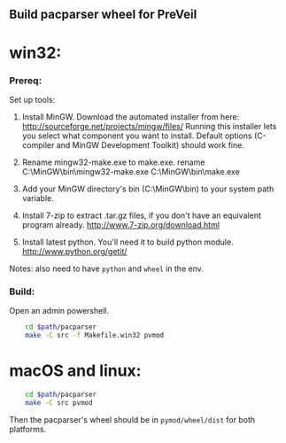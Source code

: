 ## Build pacparser wheel for PreVeil


# win32:

### Prereq:

Set up tools:

1.  Install MinGW. Download the automated installer from here:
    http://sourceforge.net/projects/mingw/files/
    Running this installer lets you select what component you want to install.
    Default options (C-compiler and MinGW Development Toolkit) should work
    fine.

2.  Rename mingw32-make.exe to make.exe.
      rename C:\MinGW\bin\mingw32-make.exe C:\MinGW\bin\make.exe

3.  Add your MinGW directory's bin (C:\MinGW\bin) to your system path variable.

4.  Install 7-zip to extract .tar.gz files, if you don't have an equivalent
    program already.
    http://www.7-zip.org/download.html

5.  Install latest python. You'll need it to build python module.
    http://www.python.org/getit/


Notes: also need to have `python` and `wheel` in the env.

### Build:
Open an admin powershell.
```sh
    cd $path/pacparser
    make -C src -f Makefile.win32 pvmod
```

# macOS and linux:
```sh
    cd $path/pacparser
    make -C src pvmod
```

Then the pacparser's wheel should be in `pymod/wheel/dist` for both platforms.
